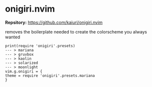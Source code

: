 # onigiri.nvim

**Repsitory:** https://github.com/kaiuri/onigiri.nvim

removes the boilerplate needed to create the colorscheme you always wanted

```
print(require 'onigiri'.presets)
--- > mariana
--- > gruvbox
--- > kaolin
--- > solarized
--- > moonlight
vim.g.onigiri = {
theme = require 'onigiri'.presets.mariana
}
```
